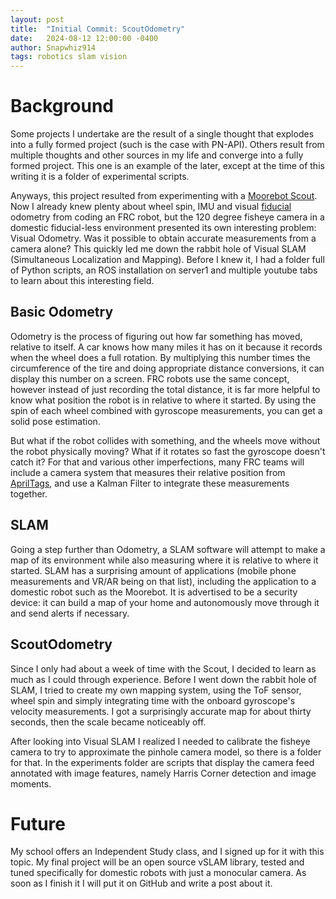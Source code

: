 ```yaml
---
layout: post
title:  "Initial Commit: ScoutOdometry"
date:   2024-08-12 12:00:00 -0400
author: Snapwhiz914
tags: robotics slam vision
---
```


# Background

Some projects I undertake are the result of a single thought that explodes into a fully formed project (such is the case with PN-API). Others result from multiple thoughts and other sources in my life and converge into a fully formed project. This one is an example of the later, except at the time of this writing it is a folder of experimental scripts.

Anyways, this project resulted from experimenting with a [Moorebot Scout](https://www.moorebot.com/products/moorebot-scout?). Now I already knew plenty about wheel spin, IMU and visual [fiducial](https://en.wikipedia.org/wiki/Fiducial_marker) odometry from coding an FRC robot, but the 120 degree fisheye camera in a domestic fiducial-less environment presented its own interesting problem: Visual Odometry. Was it possible to obtain accurate measurements from a camera alone? This quickly led me down the rabbit hole of Visual SLAM (Simultaneous Localization and Mapping). Before I knew it, I had a folder full of Python scripts, an ROS installation on server1 and multiple youtube tabs to learn about this interesting field.

## Basic Odometry

Odometry is the process of figuring out how far something has moved, relative to itself. A car knows how many miles it has on it because it records when the wheel does a full rotation. By multiplying this number times the circumference of the tire and doing appropriate distance conversions, it can display this number on a screen. FRC robots use the same concept, however instead of just recording the total distance, it is far more helpful to know what position the robot is in relative to where it started. By using the spin of each wheel combined with gyroscope measurements, you can get a solid pose estimation.

But what if the robot collides with something, and the wheels move without the robot physically moving? What if it rotates so fast the gyroscope doesn't catch it? For that and various other imperfections, many FRC teams will include a camera system that measures their relative position from [AprilTags](https://april.eecs.umich.edu/software/apriltag), and use a Kalman Filter to integrate these measurements together.

## SLAM

Going a step further than Odometry, a SLAM software will attempt to make a map of its environment while also measuring where it is relative to where it started. SLAM has a surprising amount of applications (mobile phone measurements and VR/AR being on that list), including the application to a domestic robot such as the Moorebot. It is advertised to be a security device: it can build a map of your home and autonomously move through it and send alerts if necessary. 

## ScoutOdometry

Since I only had about a week of time with the Scout, I decided to learn as much as I could through experience. Before I went down the rabbit hole of SLAM, I tried to create my own mapping system, using the ToF sensor, wheel spin and simply integrating time with the onboard gyroscope's velocity measurements. I got a surprisingly accurate map for about thirty seconds, then the scale became noticeably off.

After looking into Visual SLAM I realized I needed to calibrate the fisheye camera to try to approximate the pinhole camera model, so there is a folder for that. In the experiments folder are scripts that display the camera feed annotated with image features, namely Harris Corner detection and image moments.

# Future

My school offers an Independent Study class, and I signed up for it with this topic. My final project will be an open source vSLAM library, tested and tuned specifically for domestic robots with just a monocular camera. As soon as I finish it I will put it on GitHub and write a post about it.